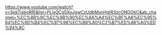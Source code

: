 https://www.youtube.com/watch?v=SpkTisbnRfE&list=PLjsQCg5XoJgwCzUdbMunHgtR3zcONGObC&ab_channel=%EC%8B%9C%EC%9B%90%EC%8A%A4%EC%BF%A8%EC%95%84%EC%9D%B4%EC%97%98%EC%B8%A0%C2%B7%ED%86%A0%ED%94%8C
